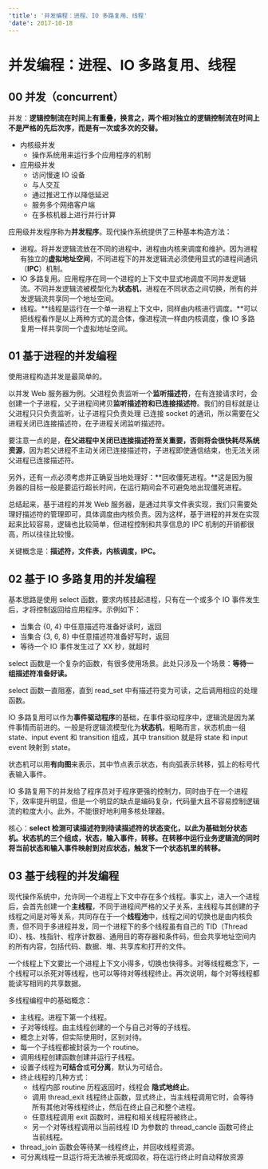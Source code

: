 ```yaml
---
'title': '并发编程：进程、IO 多路复用、线程'
'date': 2017-10-18
---
```

# 并发编程：进程、IO 多路复用、线程

## 00 并发（concurrent）

并发：**逻辑控制流在时间上有重叠，换言之，两个相对独立的逻辑控制流在时间上不是严格的先后次序，而是有一次或多次的交替。**

- 内核级并发
	- 操作系统用来运行多个应用程序的机制
- 应用级并发
	- 访问慢速 IO 设备
	- 与人交互
	- 通过推迟工作以降低延迟
	- 服务多个网络客户端
	- 在多核机器上进行并行计算

应用级并发程序称为**并发程序**。现代操作系统提供了三种基本构造方法：

- 进程。将并发逻辑流放在不同的进程中，进程由内核来调度和维护。因为进程有独立的**虚拟地址空间**，不同进程下的并发逻辑流必须使用显式的进程间通讯（**IPC**）机制。
- IO 多路复用。应用程序在同一个进程的上下文中显式地调度不同并发逻辑流。不同并发逻辑流被模型化为**状态机**，进程在不同状态之间切换，所有的并发逻辑流共享同一个地址空间。
- 线程。**线程是运行在一个单一进程上下文中，同样由内核进行调度。**可以把线程看作是以上两种方式的混合体，像进程流一样由内核调度，像 IO 多路复用一样共享同一个虚拟地址空间。


## 01 基于进程的并发编程

使用进程构造并发是最简单的。

以并发 Web 服务器为例。父进程负责监听一个**监听描述符**，在有连接请求时，会创建一个子进程，父子进程间拷贝**监听描述符和已连接描述符**。我们的目标就是让父进程只只负责监听，让子进程只负责处理 已连接 socket 的通讯，所以需要在父进程关闭已连接描述符，在子进程关闭监听描述符。

要注意一点的是，**在父进程中关闭已连接描述符至关重要，否则将会很快耗尽系统资源**，因为若父进程不主动关闭已连接描述符，子进程即使通信结束，也无法关闭父进程已连接描述符。

另外，还有一点必须考虑并正确妥当地处理好：**回收僵死进程。**这是因为服务器的目标一般是要运行超长时间，在运行期间会不可避免地出现僵死进程。

总结起来，基于进程的并发 Web 服务器，是通过共享文件表实现，我们只需要处理好描述符的管理即可，具体调度由内核负责。因为这样，基于进程的并发在实现起来比较容易，逻辑也比较简单，但进程控制和共享信息的 IPC 机制的开销都很高，所以往往比较慢。

关键概念是：**描述符，文件表，内核调度，IPC。**

## 02 基于 IO 多路复用的并发编程

基本思路是使用 select 函数，要求内核挂起进程，只有在一个或多个 IO 事件发生后，才将控制返回给应用程序。示例如下：

- 当集合 {0, 4} 中任意描述符准备好读时，返回
- 当集合 {3, 6, 8} 中任意描述符准备好写时，返回
- 等待一个 IO 事件发生过了 XX 秒，就超时

select 函数是一个复杂的函数，有很多使用场景。此处只涉及一个场景：**等待一组描述符准备好读。**

select 函数一直阻塞，直到 read\_set 中有描述符变为可读，之后调用相应的处理函数。

IO 多路复用可以作为**事件驱动程序**的基础，在事件驱动程序中，逻辑流是因为某件事情而前进的。一般是将逻辑流模型化为**状态机**，粗略而言，状态机由一组 state、input event 和 transition 组成，其中 transition 就是将 state 和 input event 映射到 state。

状态机可以用**有向图**来表示，其中节点表示状态，有向弧表示转移，弧上的标号代表输入事件。

IO 多路复用下的并发给了程序员对于程序更强的控制力，同时由于在一个进程下，效率提升明显，但是一个明显的缺点是编码复杂，代码量大且不容易控制逻辑流的粒度大小。此外，不能很好地利用多核处理器。

核心：**select 检测可读描述符到待读描述符的状态变化，以此为基础划分状态机。状态机的三个组成，状态，输入事件，转移。在转移中运行业务逻辑流的同时将当前状态和输入事件映射到对应状态，触发下一个状态机里的转移。**

## 03 基于线程的并发编程

现代操作系统中，允许同一个进程上下文中存在多个线程。事实上，进入一个进程后，会首先创建一个**主线程**，不同于进程间严格的父子关系，主线程与其创建的子线程之间是对等关系，共同存在于一个**线程池**中，线程之间的切换也是由内核负责，但不同于多进程并发，同一个进程下的多个线程虽有自己的 TID（Thread ID）、栈、栈指针、程序计数器、通用目的寄存器和条件码，但会共享地址空间内的所有内容，包括代码、数据、堆、共享库和打开的文件。

一个线程上下文要比一个进程上下文小得多，切换也快得多。对等线程概念下，一个线程可以杀死对等线程，也可以等待对等线程终止。再次说明，每个对等线程都能读写相同的共享数据。

多线程编程中的基础概念：

- 主线程。进程下第一个线程。
- 子对等线程。由主线程创建的一个与自己对等的子线程。
- 概念上对等，但实际使用时，区别对待。
- 每一个子线程都被封装为一个 routine。
- 调用线程创建函数创建并运行子线程。
- 设置子线程为**可结合**或**可分离**，默认为可结合。
- 终止线程的几种方式：
	- 线程内部 routine 历程返回时，线程会 **隐式地终止**。
	- 调用 thread\_exit 线程终止函数，显式终止，当主线程调用它时，会等待所有其他对等线程终止，然后在终止自己和整个进程。
	- 任意线程调用 exit 函数时，进程和相关线程将被终止。
	- 另一个对等线程调用以当前线程 ID 为参数的 thread\_cancle 函数可终止当前线程。
- thread\_join 函数会等待某一线程终止，并回收线程资源。
- 可分离线程一旦运行将无法被杀死或回收，将在运行终止时自动释放资源